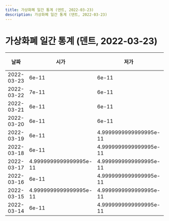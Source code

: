 ```yaml
---
title: 가상화폐 일간 통계 (덴트, 2022-03-23)
description: 가상화폐 일간 통계 (덴트, 2022-03-23)
---
```



가상화폐 일간 통계 (덴트, 2022-03-23)
===

|날짜|시가|저가|고가|종가|비고|
|--|--|--|--|--|--|
|2022-03-23|6e-11|6e-11|7e-11|7e-11|    |
|2022-03-22|7e-11|6e-11|7e-11|7e-11|    |
|2022-03-21|6e-11|6e-11|7e-11|6e-11|    |
|2022-03-20|6e-11|6e-11|7e-11|6e-11|    |
|2022-03-19|6e-11|4.9999999999999995e-11|7e-11|6e-11|    |
|2022-03-18|6e-11|4.9999999999999995e-11|6e-11|4.9999999999999995e-11|    |
|2022-03-17|4.9999999999999995e-11|4.9999999999999995e-11|6e-11|6e-11|    |
|2022-03-16|6e-11|4.9999999999999995e-11|6e-11|6e-11|    |
|2022-03-15|4.9999999999999995e-11|4.9999999999999995e-11|6e-11|6e-11|    |
|2022-03-14|6e-11|4.9999999999999995e-11|6e-11|6e-11|    |
